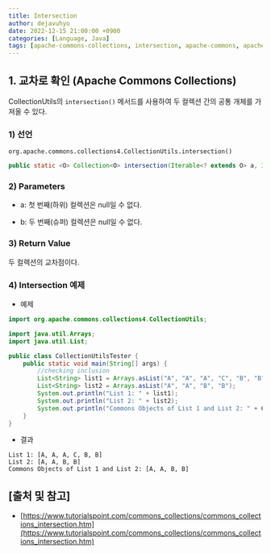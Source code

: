 ```yaml
---
title: Intersection
author: dejavuhyo
date: 2022-12-15 21:00:00 +0900
categories: [Language, Java]
tags: [apache-commons-collections, intersection, apache-commons, apache-collections, apache-interface, commons-interface]
---
```


## 1. 교차로 확인 (Apache Commons Collections)
CollectionUtils의 `intersection()` 메서드를 사용하여 두 컬렉션 간의 공통 개체를 가져올 수 있다.

### 1) 선언
`org.apache.commons.collections4.CollectionUtils.intersection()`

```java
public static <O> Collection<O> intersection(Iterable<? extends O> a, Iterable<? extends O> b)
```

### 2) Parameters

* a: 첫 번째(하위) 컬렉션은 null일 수 없다.

* b: 두 번째(슈퍼) 컬렉션은 null일 수 없다.

### 3) Return Value
두 컬렉션의 교차점이다.

### 4) Intersection 예제

* 예제

```java
import org.apache.commons.collections4.CollectionUtils;

import java.util.Arrays;
import java.util.List;

public class CollectionUtilsTester {
    public static void main(String[] args) {
        //checking inclusion
        List<String> list1 = Arrays.asList("A", "A", "A", "C", "B", "B");
        List<String> list2 = Arrays.asList("A", "A", "B", "B");
        System.out.println("List 1: " + list1);
        System.out.println("List 2: " + list2);
        System.out.println("Commons Objects of List 1 and List 2: " + CollectionUtils.intersection(list1, list2));
    }
}
```

* 결과

```text
List 1: [A, A, A, C, B, B]
List 2: [A, A, B, B]
Commons Objects of List 1 and List 2: [A, A, B, B]
```

## [출처 및 참고]
* [https://www.tutorialspoint.com/commons_collections/commons_collections_intersection.htm](https://www.tutorialspoint.com/commons_collections/commons_collections_intersection.htm)
